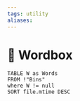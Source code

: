 ```yaml
---
tags: utility
aliases:
---
```

#  Wordbox

```dataview
TABLE W as Words
FROM !"Bins"
where W != null 
SORT file.mtime DESC
```